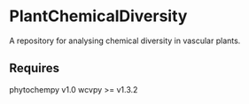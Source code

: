 # PlantChemicalDiversity

A repository for analysing chemical diversity in vascular plants.

## Requires
phytochempy v1.0
wcvpy >= v1.3.2